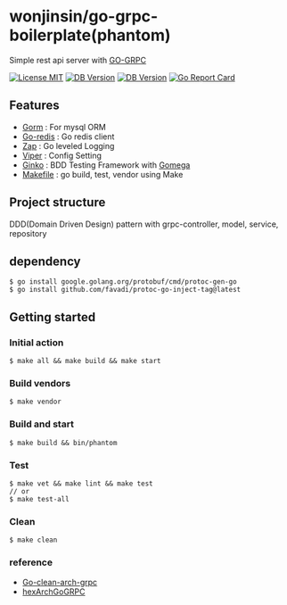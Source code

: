 wonjinsin/go-grpc-boilerplate(phantom)
============================
Simple rest api server with [GO-GRPC](https://github.com/grpc/grpc-go)

[![License MIT](https://img.shields.io/badge/License-MIT-green.svg)](http://opensource.org/licenses/MIT)
[![DB Version](https://img.shields.io/badge/DB-Redis-red)](https://redis.io/)
[![DB Version](https://img.shields.io/badge/DB-Mysql-blue)](https://www.mysql.com/)
[![Go Report Card](https://goreportcard.com/badge/github.com/StarpTech/go-web)](https://goreportcard.com/report/github.com/wonjinsin/go-web-boilerplate)

## Features
- [Gorm](https://github.com/go-gorm/gorm) : For mysql ORM
- [Go-redis](https://github.com/go-redis/redis/v8) : Go redis client
- [Zap](https://github.com/uber-go/zap) : Go leveled Logging
- [Viper](https://github.com/spf13/viper) : Config Setting
- [Ginko](https://onsi.github.io/ginkgo) : BDD Testing Framework with [Gomega](https://onsi.github.io/gomega)
- [Makefile]() : go build, test, vendor using Make

## Project structure
DDD(Domain Driven Design) pattern with grpc-controller, model, service, repository

## dependency
```
$ go install google.golang.org/protobuf/cmd/protoc-gen-go
$ go install github.com/favadi/protoc-go-inject-tag@latest
```

## Getting started

### Initial action
```
$ make all && make build && make start
```

### Build vendors
```
$ make vendor
```

### Build and start
```
$ make build && bin/phantom
```

### Test
```
$ make vet && make lint && make test
// or
$ make test-all
```

### Clean
```
$ make clean
```

### reference
- [Go-clean-arch-grpc](https://github.com/bxcodec/go-clean-arch-grpc)
- [hexArchGoGRPC](https://github.com/selikapro/hexArchGoGRPC)
